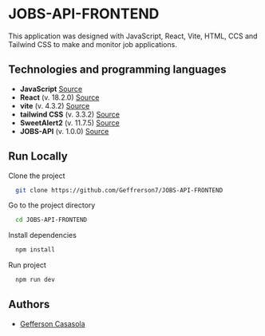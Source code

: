 # JOBS-API-FRONTEND

This application was designed with JavaScript, React, Vite, HTML, CCS and Tailwind CSS to make and monitor job applications.

## Technologies and programming languages

* **JavaScript** [Source](https://developer.mozilla.org/es/docs/Web/JavaScript)
* **React** (v. 18.2.0) [Source](https://es.react.dev/reference/react)
* **vite**  (v. 4.3.2) [Source](https://vitejs.dev/guide/)
* **tailwind CSS**  (v. 3.3.2) [Source](https://tailwindcss.com/docs/installation)
* **SweetAlert2** (v. 11.7.5) [Source](https://sweetalert2.github.io/)
* **JOBS-API**  (v. 1.0.0) [Source](https://github.com/Geffrerson7/JOBS-API)

## Run Locally

Clone the project

```bash
  git clone https://github.com/Geffrerson7/JOBS-API-FRONTEND
```

Go to the project directory

```bash
  cd JOBS-API-FRONTEND
```

Install dependencies

```bash
  npm install
```

Run project

```bash
  npm run dev
```

## Authors

- [Gefferson Casasola](https://github.com/Geffrerson7)